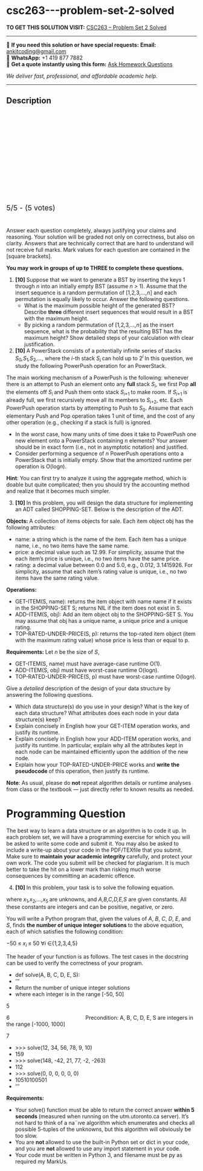 # csc263---problem-set-2-solved
**TO GET THIS SOLUTION VISIT:** [CSC263 – Problem Set 2 Solved](https://www.ankitcodinghub.com/product/csc263-problem-set-2-solved/)


---

📩 **If you need this solution or have special requests:** **Email:** ankitcoding@gmail.com  
📱 **WhatsApp:** +1 419 877 7882  
📄 **Get a quote instantly using this form:** [Ask Homework Questions](https://www.ankitcodinghub.com/services/ask-homework-questions/)

*We deliver fast, professional, and affordable academic help.*

---

<h2>Description</h2>



<div class="kk-star-ratings kksr-auto kksr-align-center kksr-valign-top" data-payload="{&quot;align&quot;:&quot;center&quot;,&quot;id&quot;:&quot;9544&quot;,&quot;slug&quot;:&quot;default&quot;,&quot;valign&quot;:&quot;top&quot;,&quot;ignore&quot;:&quot;&quot;,&quot;reference&quot;:&quot;auto&quot;,&quot;class&quot;:&quot;&quot;,&quot;count&quot;:&quot;5&quot;,&quot;legendonly&quot;:&quot;&quot;,&quot;readonly&quot;:&quot;&quot;,&quot;score&quot;:&quot;5&quot;,&quot;starsonly&quot;:&quot;&quot;,&quot;best&quot;:&quot;5&quot;,&quot;gap&quot;:&quot;4&quot;,&quot;greet&quot;:&quot;Rate this product&quot;,&quot;legend&quot;:&quot;5\/5 - (5 votes)&quot;,&quot;size&quot;:&quot;24&quot;,&quot;title&quot;:&quot;CSC263 – Problem Set 2 Solved&quot;,&quot;width&quot;:&quot;138&quot;,&quot;_legend&quot;:&quot;{score}\/{best} - ({count} {votes})&quot;,&quot;font_factor&quot;:&quot;1.25&quot;}">

<div class="kksr-stars">

<div class="kksr-stars-inactive">
            <div class="kksr-star" data-star="1" style="padding-right: 4px">


<div class="kksr-icon" style="width: 24px; height: 24px;"></div>
        </div>
            <div class="kksr-star" data-star="2" style="padding-right: 4px">


<div class="kksr-icon" style="width: 24px; height: 24px;"></div>
        </div>
            <div class="kksr-star" data-star="3" style="padding-right: 4px">


<div class="kksr-icon" style="width: 24px; height: 24px;"></div>
        </div>
            <div class="kksr-star" data-star="4" style="padding-right: 4px">


<div class="kksr-icon" style="width: 24px; height: 24px;"></div>
        </div>
            <div class="kksr-star" data-star="5" style="padding-right: 4px">


<div class="kksr-icon" style="width: 24px; height: 24px;"></div>
        </div>
    </div>

<div class="kksr-stars-active" style="width: 138px;">
            <div class="kksr-star" style="padding-right: 4px">


<div class="kksr-icon" style="width: 24px; height: 24px;"></div>
        </div>
            <div class="kksr-star" style="padding-right: 4px">


<div class="kksr-icon" style="width: 24px; height: 24px;"></div>
        </div>
            <div class="kksr-star" style="padding-right: 4px">


<div class="kksr-icon" style="width: 24px; height: 24px;"></div>
        </div>
            <div class="kksr-star" style="padding-right: 4px">


<div class="kksr-icon" style="width: 24px; height: 24px;"></div>
        </div>
            <div class="kksr-star" style="padding-right: 4px">


<div class="kksr-icon" style="width: 24px; height: 24px;"></div>
        </div>
    </div>
</div>


<div class="kksr-legend" style="font-size: 19.2px;">
            5/5 - (5 votes)    </div>
    </div>
<h1></h1>
Answer each question completely, always justifying your claims and reasoning. Your solution will be graded not only on correctness, but also on clarity. Answers that are technically correct that are hard to understand will not receive full marks. Mark values for each question are contained in the [square brackets].

<strong>You may work in groups of up to THREE to complete these questions.</strong>

<ol>
<li><strong>[10] </strong>Suppose that we want to generate a BST by inserting the keys 1 through <em>n </em>into an initially empty BST (assume <em>n &gt; </em>1). Assume that the insert sequence is a random permutation of [1<em>,</em>2<em>,</em>3<em>,…,n</em>] and each permutation is equally likely to occur. Answer the following questions.
<ul>
<li>What is the maximum possible height of the generated BST? Describe <strong>three </strong>different insert sequences that would result in a BST with the maximum height.</li>
<li>By picking a random permutation of [1<em>,</em>2<em>,</em>3<em>,…,n</em>] as the insert sequence, what is the probability that the resulting BST has the maximum height? Show detailed steps of your calculation with clear justification.</li>
</ul>
</li>
<li><strong>[10] </strong>A PowerStack consists of a potentially infinite series of stacks <em>S</em><sub>0</sub><em>,S</em><sub>1</sub><em>,S</em><sub>2</sub><em>,…</em>, where the <em>i</em>-th stack <em>S<sub>i </sub></em>can hold up to 2<em><sup>i </sup></em> In this question, we study the following PowerPush operation for an PowerStack.</li>
</ol>
The main working mechanism of a PowerPush is the following: whenever there is an attempt to Push an element onto any <strong>full </strong>stack <em>S<sub>i</sub></em>, we first Pop <strong>all </strong>the elements off <em>S<sub>i </sub></em>and Push them onto stack <em>S<sub>i</sub></em><sub>+1 </sub>to make room. If <em>S<sub>i</sub></em><sub>+1 </sub>is already full, we first recursively move all its members to <em>S<sub>i</sub></em><sub>+2</sub>, etc. Each PowerPush operation starts by attempting to Push to <em>S</em><sub>0</sub>. Assume that each elementary Push and Pop operation takes 1 unit of time, and the cost of any other operation (e.g., checking if a stack is full) is ignored.

<ul>
<li>In the worst case, how many units of time does it take to PowerPush one new element onto a PowerStack containing <em>n </em>elements? Your answer should be in exact form (i.e., not in asymptotic notation) and justified.</li>
<li>Consider performing a sequence of <em>n </em>PowerPush operations onto a PowerStack that is initially empty. Show that the amortized runtime per operation is O(log<em>n</em>).</li>
</ul>
<strong>Hint</strong>: You can first try to analyze it using the aggregate method, which is doable but quite complicated; then you should try the accounting method and realize that it becomes much simpler.

<ol start="3">
<li><strong>[10] </strong>In this problem, you will design the data structure for implementing an ADT called SHOPPING-SET. Below is the description of the ADT.</li>
</ol>
<strong>Objects: </strong>A collection of items objects for sale. Each item object obj has the following attributes:

<ul>
<li>name: a string which is the name of the item. Each item has a unique name, i.e., no two items have the same name.</li>
<li>price: a decimal value such as 12<em>.</em>99. For simplicity, assume that the each item’s price is unique, i.e., no two items have the same price.</li>
<li>rating: a decimal value between 0<em>.</em>0 and 5<em>.</em>0, e.g., 0<em>.</em>012, 3<em>.</em>1415926. For simplicity, assume that each item’s rating value is unique, i.e., no two items have the same rating value.</li>
</ul>
<strong>Operations:</strong>

<ul>
<li>GET-ITEM(S, name): returns the item object with name name if it exists in the SHOPPING-SET S; returns NIL if the item does not exist in S.</li>
<li>ADD-ITEM(S, obj): Add an item object obj to the SHOPPING-SET S. You may assume that obj has a unique name, a unique price and a unique rating.</li>
<li>TOP-RATED-UNDER-PRICE(S, p): returns the top-rated item object (item with the maximum rating value) whose price is less than or equal to p.</li>
</ul>
<strong>Requirements: </strong>Let <em>n </em>be the size of <em>S</em>,

<ul>
<li>GET-ITEM(S, name) must have average-case runtime O(1).</li>
<li>ADD-ITEM(S, obj) must have worst-case runtime O(log<em>n</em>).</li>
<li>TOP-RATED-UNDER-PRICE(S, p) must have worst-case runtime O(log<em>n</em>).</li>
</ul>
Give a <em>detailed </em>description of the design of your data structure by answering the following questions.

<ul>
<li>Which data structure(s) do you use in your design? What is the key of each data structure? What attributes does each node in your data structure(s) keep?</li>
<li>Explain concisely in English how your GET-ITEM operation works, and justify its runtime.</li>
<li>Explain concisely in English how your ADD-ITEM operation works, and justify its runtime. In particular, explain why all the attributes kept in each node can be maintained efficiently upon the addition of the new node.</li>
<li>Explain how your TOP-RATED-UNDER-PRICE works and <strong>write the pseudocode </strong>of this operation, then justify its runtime.</li>
</ul>
<strong>Note</strong>: As usual, please do <strong>not </strong>repeat algorithm details or runtime analyses from class or the textbook — just directly refer to known results as needed.

<h1>Programming Question</h1>
The best way to learn a data structure or an algorithm is to code it up. In each problem set, we will have a programming exercise for which you will be asked to write some code and submit it. You may also be asked to include a write-up about your code in the PDF/TEXfile that you submit. Make sure to <strong>maintain your academic integrity </strong>carefully, and protect your own work. The code you submit will be checked for plagiarism. It is much better to take the hit on a lower mark than risking much worse consequences by committing an academic offence.

<ol start="4">
<li><strong>[10] </strong>In this problem, your task is to solve the following equation.</li>
</ol>
where <em>x</em><sub>1</sub><em>,x</em><sub>2</sub><em>,…,x</em><sub>5 </sub>are unknowns, and <em>A,B,C,D,E,S </em>are given constants. All these constants are integers and can be positive, negative, or zero.

You will write a Python program that, given the values of <em>A</em>, <em>B</em>, <em>C</em>, <em>D</em>, <em>E</em>, and <em>S</em>, finds <strong>the number of unique integer solutions </strong>to the above equation, each of which satisfies the following condition:

−50 ≤ <em>x<sub>i </sub></em>≤ 50 ∀<em>i </em>∈{1<em>,</em>2<em>,</em>3<em>,</em>4<em>,</em>5}

The header of your function is as follows. The test cases in the docstring can be used to verify the correctness of your program.

<ul>
<li>def solve(A, B, C, D, E, S):</li>
<li>’’’</li>
<li>Return the number of unique integer solutions</li>
<li>where each integer is in the range [-50, 50]</li>
</ul>
5

6&nbsp;&nbsp;&nbsp;&nbsp;&nbsp;&nbsp;&nbsp;&nbsp;&nbsp;&nbsp;&nbsp;&nbsp;&nbsp;&nbsp;&nbsp;&nbsp;&nbsp;&nbsp;&nbsp;&nbsp;&nbsp;&nbsp;&nbsp;&nbsp;&nbsp;&nbsp;&nbsp;&nbsp;&nbsp;&nbsp;&nbsp;&nbsp;&nbsp;&nbsp;&nbsp;&nbsp;&nbsp;&nbsp;&nbsp;&nbsp;&nbsp;&nbsp;&nbsp;&nbsp;&nbsp;&nbsp;&nbsp;&nbsp;&nbsp;&nbsp; Precondition: A, B, C, D, E, S are integers in the range [-1000, 1000]

7

<ul>
<li>&gt;&gt;&gt; solve(12, 34, 56, 78, 9, 10)</li>
<li>159</li>
<li>&gt;&gt;&gt; solve(148, -42, 21, 77, -2, -263)</li>
<li>112</li>
<li>&gt;&gt;&gt; solve(0, 0, 0, 0, 0, 0)</li>
<li>10510100501</li>
<li>’’’</li>
</ul>
<strong>Requirements:</strong>

<ul>
<li>Your solve() function must be able to return the correct answer <strong>within 5 seconds </strong>(measured when running on the utm.utoronto.ca server). It’s not hard to think of a na¨ıve algorithm which enumerates and checks all possible 5-tuples of the unknowns, but this algorithm will obviously be too slow.</li>
<li>You are <strong>not </strong>allowed to use the built-in Python set or dict in your code, and you are <strong>not </strong>allowed to use any import statement in your code.</li>
<li>Your code must be written in Python 3, and filename must be py as required my MarkUs.</li>
</ul>
